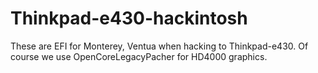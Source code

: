 # Thinkpad-e430-hackintosh
These are EFI for Monterey, Ventua when hacking to Thinkpad-e430.
Of course we use OpenCoreLegacyPacher for HD4000 graphics.
